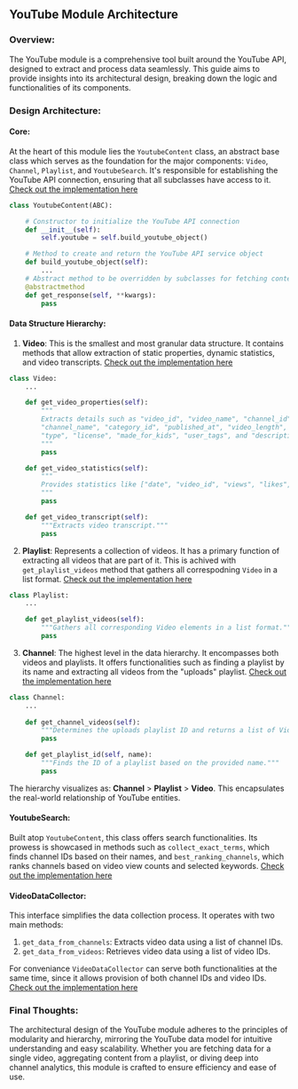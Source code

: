 ## YouTube Module Architecture

### Overview:
The YouTube module is a comprehensive tool built around the YouTube API, designed to extract and process data seamlessly. This guide aims to provide insights into its architectural design, breaking down the logic and functionalities of its components.

### Design Architecture:

#### Core:
At the heart of this module lies the `YoutubeContent` class, an abstract base class which serves as the foundation for the major components: `Video`, `Channel`, `Playlist`, and `YoutubeSearch`. It's responsible for establishing the YouTube API connection, ensuring that all subclasses have access to it. [Check out the implementation here](./content.py)

```python
class YoutubeContent(ABC):

    # Constructor to initialize the YouTube API connection
    def __init__(self):        
        self.youtube = self.build_youtube_object()

    # Method to create and return the YouTube API service object
    def build_youtube_object(self):
        ...
    # Abstract method to be overridden by subclasses for fetching content
    @abstractmethod
    def get_response(self, **kwargs):
        pass
```

#### Data Structure Hierarchy:
1. **Video**: This is the smallest and most granular data structure. It contains methods that allow extraction of static properties, dynamic statistics, and video transcripts.
[Check out the implementation here](./video.py)
```python
class Video:
    ...

    def get_video_properties(self):
        """
        Extracts details such as "video_id", "video_name", "channel_id", 
        "channel_name", "category_id", "published_at", "video_length", 
        "type", "license", "made_for_kids", "user_tags", and "description".
        """
        pass

    def get_video_statistics(self):
        """
        Provides statistics like ["date", "video_id", "views", "likes", "comments"].
        """
        pass

    def get_video_transcript(self):
        """Extracts video transcript."""
        pass
```
2. **Playlist**: Represents a collection of videos. It has a primary function of extracting all videos that are part of it. This is achived with `get_playlist_videos` method that gathers all correspodning `Video` in a list format. [Check out the implementation here](./playlist.py)
```python
class Playlist:
    ...

    def get_playlist_videos(self):
        """Gathers all corresponding Video elements in a list format."""
        pass
```
3. **Channel**: The highest level in the data hierarchy. It encompasses both videos and playlists. It offers functionalities such as finding a playlist by its name and extracting all videos from the "uploads" playlist. [Check out the implementation here](./channel.py)
```python
class Channel:
    ...
    
    def get_channel_videos(self):
        """Determines the uploads playlist ID and returns a list of Video elements."""
        pass

    def get_playlist_id(self, name):
        """Finds the ID of a playlist based on the provided name."""
        pass
```

The hierarchy visualizes as: **Channel** > **Playlist** > **Video**. This encapsulates the real-world relationship of YouTube entities.

#### **YoutubeSearch**:
Built atop `YoutubeContent`, this class offers search functionalities. Its prowess is showcased in methods such as `collect_exact_terms`, which finds channel IDs based on their names, and `best_ranking_channels`, which ranks channels based on video view counts and selected keywords. [Check out the implementation here](./search.py)

#### **VideoDataCollector**:
This interface simplifies the data collection process. It operates with two main methods:
1. `get_data_from_channels`: Extracts video data using a list of channel IDs.
2. `get_data_from_videos`: Retrieves video data using a list of video IDs.

For conveniance `VideoDataCollector` can serve both functionalities at the same time, since it allows provision of both channel IDs and video IDs. </br>
[Check out the implementation here](./video_data_collector.py)

### Final Thoughts:
The architectural design of the YouTube module adheres to the principles of modularity and hierarchy, mirroring the YouTube data model for intuitive understanding and easy scalability. Whether you are fetching data for a single video, aggregating content from a playlist, or diving deep into channel analytics, this module is crafted to ensure efficiency and ease of use.